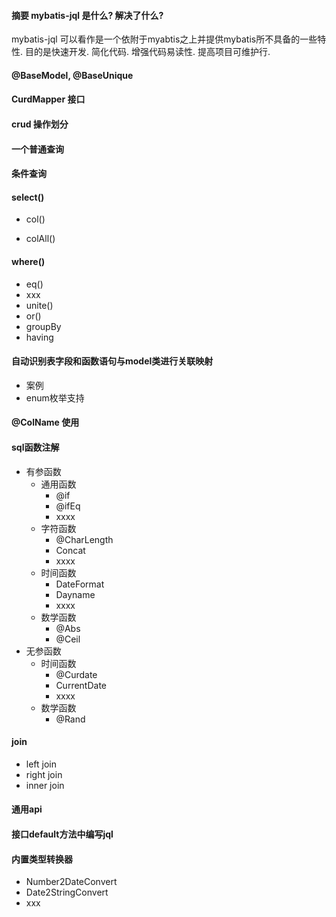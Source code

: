 #### 摘要 mybatis-jql 是什么? 解决了什么? 
  <p>
     mybatis-jql 可以看作是一个依附于myabtis之上并提供mybatis所不具备的一些特性. 
     目的是快速开发. 简化代码. 增强代码易读性. 提高项目可维护行.   
  </p>
  
#### @BaseModel, @BaseUnique

#### CurdMapper<T> 接口

#### crud 操作划分
  
#### 一个普通查询

#### 条件查询

#### select()
  - col()

  - colAll()

#### where()
  - eq()
  - xxx
  - unite()
  - or()
  - groupBy
  - having
   
#### 自动识别表字段和函数语句与model类进行关联映射
  - 案例
  - enum枚举支持

#### @ColName 使用

#### sql函数注解
  - 有参函数
    - 通用函数
      - @if
      - @ifEq
      - xxxx  
    - 字符函数
      - @CharLength
      - Concat
      - xxxx
    - 时间函数
      - DateFormat
      - Dayname    
      - xxxx  
    - 数学函数
      - @Abs
      - @Ceil
  - 无参函数
    - 时间函数
      - @Curdate
      - CurrentDate
      - xxxx
    - 数学函数
      - @Rand      
#### join 
  - left join
  - right join
  - inner join

#### 通用api
    

#### 接口default方法中编写jql  

#### 内置类型转换器
  - Number2DateConvert
  - Date2StringConvert
  - xxx